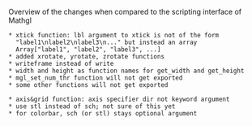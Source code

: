 Overview of the changes when compared to the scripting interface of Mathgl

    * xtick function: lbl argument to xtick is not of the form
      "label1\nlabel2\nlabel3\n..." but instead an array 
      Array["label1", "label2", "label3", ...]
    * added xrotate, yrotate, zrotate functions
    * writeframe instead of write
    * width and height as function names for get_width and get_height
    * mgl_set_num_thr function will not get exported
    * some other functions will not get exported

    * axis&grid function: axis specifier dir not keyword argument
    * use stl instead of sch; not sure of this yet
    * for colorbar, sch (or stl) stays optional argument
